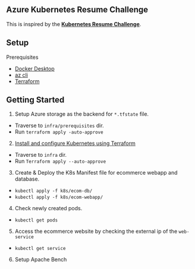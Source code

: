 ## Azure Kubernetes Resume Challenge ##

This is inspired by the [**Kubernetes Resume Challenge**](https://cloudresumechallenge.dev/docs/extensions/kubernetes-challenge/).

## Setup ##
Prerequisites

- [Docker Desktop](https://docs.docker.com/desktop/setup/install/windows-install/)
- [az cli](https://learn.microsoft.com/en-us/cli/azure/install-azure-cli-linux?pivots=apt)
- [Terraform](https://learn.microsoft.com/en-us/azure/developer/terraform/quickstart-configure)

## Getting Started ##
1. Setup Azure storage as the backend for `*.tfstate` file. 
- Traverse to `infra/prerequisites` dir. 
- Run `terraform apply -auto-approve` 
2. [Install and configure Kubernetes using Terraform](https://learn.microsoft.com/en-us/azure/aks/learn/quick-kubernetes-deploy-terraform?pivots=development-environment-azure-cli)
- Traverse to `infra` dir.
- Run `Terraform apply --auto-approve`
3. Create & Deploy the K8s Manifest file for ecommerce webapp and database.
- `kubectl apply -f k8s/ecom-db/`
- `kubectl apply -f k8s/ecom-webapp/`
4. Check newly created pods.
- `kubectl get pods`
5. Access the ecommerce website by checking the external ip of the `web-service`
- `kubectl get service`
6. Setup Apache Bench